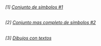 ###### [1] [Conjunto de símbolos #1](https://es.piliapp.com/symbol/)

###### [2] [Conjunto mas completo de símbolos #2](http://www.w3im.com/es/charsets/ref_utf_symbols.html)

###### [3] [Dibujos con textos](https://es.piliapp.com/emoticon/)
